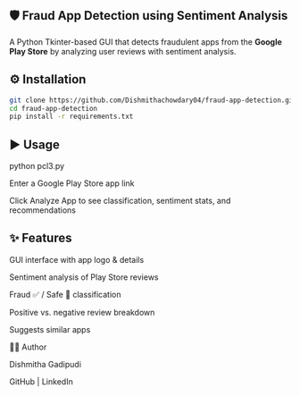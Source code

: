 ## 🛡️ Fraud App Detection using Sentiment Analysis

A Python Tkinter-based GUI that detects fraudulent apps from the **Google Play Store** by analyzing user reviews with sentiment analysis.

## ⚙️ Installation 
```bash
git clone https://github.com/Dishmithachowdary04/fraud-app-detection.git
cd fraud-app-detection
pip install -r requirements.txt
```

## ▶️ Usage
python pcl3.py


Enter a Google Play Store app link

Click Analyze App to see classification, sentiment stats, and recommendations

## ✨ Features

GUI interface with app logo & details

Sentiment analysis of Play Store reviews

Fraud ✅ / Safe 🚫 classification

Positive vs. negative review breakdown

Suggests similar apps

👩‍💻 Author

Dishmitha Gadipudi

GitHub | LinkedIn
